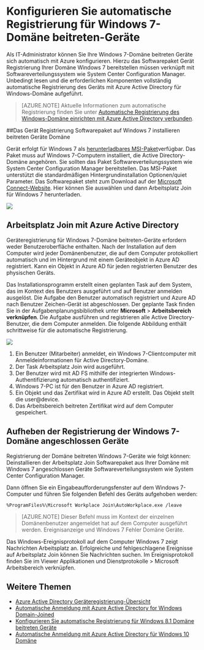 <properties
    pageTitle="# Automatische Registrierung für Windows 7-Domäne beitreten-Geräte konfigurieren | Microsoft Azure"
    description="Schritte zum Konfigurieren der Windows 7-Domäne angeschlossen Geräte automatisch mit Azure registrieren. und Schritte das Softwarepaket Gerät Registrierung Ihrer Domäne Windows 7 Bereitstellen mit Softwareverteilungssystem wie System Center Configuration Manager."
    services="active-directory"
    documentationCenter=""
    authors="femila"
    manager="swadhwa"
    editor=""/>

<tags
    ms.service="active-directory"
    ms.workload="identity"
    ms.tgt_pltfrm="na"
    ms.devlang="na"
    ms.topic="article"
    ms.date="09/21/2016"
    ms.author="MarkVi"/>

# <a name="configure-automatic-device-registration-for-windows-7-domain-joined-devices"></a>Konfigurieren Sie automatische Registrierung für Windows 7-Domäne beitreten-Geräte

Als IT-Administrator können Sie Ihre Windows 7-Domäne beitreten Geräte sich automatisch mit Azure konfigurieren. Hierzu das Softwarepaket Gerät Registrierung Ihrer Domäne Windows 7 bereitstellen müssen verknüpft mit Softwareverteilungssystem wie System Center Configuration Manager. Unbedingt lesen und die erforderlichen Komponenten vollständig automatische Registrierung des Geräts mit Azure Active Directory für Windows-Domäne aufgeführt.

>[AZURE.NOTE]
 Aktuelle Informationen zum automatische Registrierung finden Sie unter [Automatische Registrierung des Windows-Domäne einrichten mit Azure Active Directory verbunden](active-directory-conditional-access-automatic-device-registration-setup.md).

##<a name="installing-the-device-registration-software-package-on-windows-7-domain-joined-devices"></a>Das Gerät Registrierung Softwarepaket auf Windows 7 installieren beitreten Geräte Domäne

Gerät erfolgt für Windows 7 als [herunterladbares MSI-Paket](https://connect.microsoft.com/site1164)verfügbar. Das Paket muss auf Windows 7-Computern installiert, die Active Directory-Domäne angehören. Sie sollten das Paket Softwareverteilungssystem wie System Center Configuration Manager bereitstellen. Das MSI-Paket unterstützt die standardmäßigen Hintergrundinstallation Optionen/quiet Parameter.
Das Softwarepaket steht zum Download auf der [Microsoft Connect-Website](https://connect.microsoft.com/site1164). Hier können Sie auswählen und dann Arbeitsplatz Join für Windows 7 herunterladen.

![](./media/active-directory-conditional-access/device-registration-process-windows7.gif)

## <a name="workplace-join-with-azure-active-directory"></a>Arbeitsplatz Join mit Azure Active Directory
Geräteregistrierung für Windows 7-Domäne beitreten-Geräte erfordern weder Benutzeroberfläche enthalten. Nach der Installation auf dem Computer wird jeder Domänenbenutzer, die auf dem Computer protokolliert automatisch und im Hintergrund mit einem Geräteobjekt in Azure AD registriert. Kann ein Objekt in Azure AD für jeden registrierten Benutzer des physischen Geräts.

Das Installationsprogramm erstellt einen geplanten Task auf dem System, das im Kontext des Benutzers ausgeführt und auf Benutzer anmelden ausgelöst. Die Aufgabe den Benutzer automatisch registriert und Azure AD nach Benutzer Zeichen-Gerät ist abgeschlossen.
Der geplante Task finden Sie in der Aufgabenplanungsbibliothek unter **Microsoft** > **Arbeitsbereich verknüpfen**.
Die Aufgabe ausführen und registrieren alle Active Directory-Benutzer, die dem Computer anmelden.
Die folgende Abbildung enthält schrittweise für die automatische Registrierung.

![](./media/active-directory-conditional-access/automatic-device-registration-windows7.png)

1. Ein Benutzer (Mitarbeiter) anmeldet, ein Windows 7-Clientcomputer mit Anmeldeinformationen für Active Directory-Domäne.
1. Der Task Arbeitsplatz Join wird ausgeführt.
1. Der Benutzer wird mit AD FS mithilfe der integrierten Windows-Authentifizierung automatisch authentifiziert.
1. Windows 7-PC ist für den Benutzer in Azure AD registriert.
1. Ein Objekt und das Zertifikat wird in Azure AD erstellt. Das Objekt stellt die user@device.
1. Das Arbeitsbereich beitreten Zertifikat wird auf dem Computer gespeichert.

## <a name="unregistering-your-windows-7-domain-joined-devices"></a>Aufheben der Registrierung der Windows 7-Domäne angeschlossen Geräte

Registrierung der Domäne beitreten Windows 7-Geräte wie folgt können: Deinstallieren der Arbeitsplatz Join Softwarepaket aus Ihrer Domäne mit Windows 7 angeschlossen Geräte Softwareverteilungssystem wie System Center Configuration Manager.

Dann öffnen Sie ein Eingabeaufforderungsfenster auf dem Windows 7-Computer und führen Sie folgenden Befehl des Geräts aufgehoben werden:

    %ProgramFiles%\Microsoft Workplace Join\AutoWorkplace.exe /leave

>[AZURE.NOTE]
>Dieser Befehl muss im Kontext der einzelnen Domänenbenutzer angemeldet hat auf dem Computer ausgeführt werden.
Ereignisanzeige und Windows 7 Fehler Domäne Geräte.

Das Windows-Ereignisprotokoll auf dem Computer Windows 7 zeigt Nachrichten Arbeitsplatz an. Erfolgreiche und fehlgeschlagene Ereignisse auf Arbeitsplatz Join können Sie Nachrichten suchen. Im Ereignisprotokoll finden Sie im Viewer Applikationen und Dienstprotokolle > Microsoft Arbeitsbereich verknüpfen.

## <a name="additional-topics"></a>Weitere Themen

- [Azure Active Directory Geräteregistrierung-Übersicht](active-directory-conditional-access-device-registration-overview.md)
- [Automatische Anmeldung mit Azure Active Directory for Windows Domain-Joined](active-directory-conditional-access-automatic-device-registration.md)
- [Konfigurieren Sie automatische Registrierung für Windows 8.1 Domäne beitreten Geräte](active-directory-conditional-access-automatic-device-registration-windows-8-1.md)
- [Automatische Anmeldung mit Azure Active Directory für Windows 10 Domäne](active-directory-azureadjoin-devices-group-policy.md)
